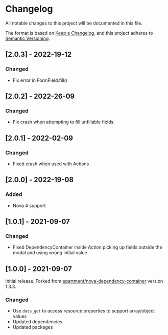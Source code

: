 # Changelog

All notable changes to this project will be documented in this file.

The format is based on [Keep a Changelog](https://keepachangelog.com/en/1.0.0/),
and this project adheres to [Semantic Versioning](https://semver.org/spec/v2.0.0.html).

## [2.0.3] - 2022-19-12

### Changed

- Fix error in FormField.fill()

## [2.0.2] - 2022-26-09

### Changed

- Fix crash when attempting to fill unfillable fields.

## [2.0.1] - 2022-02-09

### Changed

- Fixed crash when used with Actions

## [2.0.0] - 2022-19-08

### Added

- Nova 4 support

## [1.0.1] - 2021-09-07

### Changed

- Fixed DependencyContainer inside Action picking up fields outside the modal and using wrong initial value

## [1.0.0] - 2021-09-07

Initial release.
Forked from [epartment/nova-dependency-container](https://github.com/epartment/nova-dependency-container) version 1.3.3.

### Changed

- Use `data_get` to access resource properties to support array/object values
- Updated dependencies
- Updated packages
